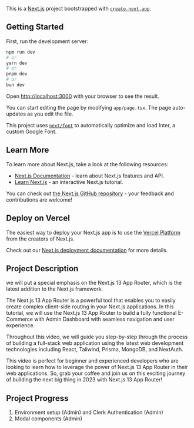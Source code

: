 This is a [Next.js](https://nextjs.org/) project bootstrapped with [`create-next-app`](https://github.com/vercel/next.js/tree/canary/packages/create-next-app).

## Getting Started

First, run the development server:

```bash
npm run dev
# or
yarn dev
# or
pnpm dev
# or
bun dev
```

Open [http://localhost:3000](http://localhost:3000) with your browser to see the result.

You can start editing the page by modifying `app/page.tsx`. The page auto-updates as you edit the file.

This project uses [`next/font`](https://nextjs.org/docs/basic-features/font-optimization) to automatically optimize and load Inter, a custom Google Font.

## Learn More

To learn more about Next.js, take a look at the following resources:

- [Next.js Documentation](https://nextjs.org/docs) - learn about Next.js features and API.
- [Learn Next.js](https://nextjs.org/learn) - an interactive Next.js tutorial.

You can check out [the Next.js GitHub repository](https://github.com/vercel/next.js/) - your feedback and contributions are welcome!

## Deploy on Vercel

The easiest way to deploy your Next.js app is to use the [Vercel Platform](https://vercel.com/new?utm_medium=default-template&filter=next.js&utm_source=create-next-app&utm_campaign=create-next-app-readme) from the creators of Next.js.

Check out our [Next.js deployment documentation](https://nextjs.org/docs/deployment) for more details.


## Project Description

we will put a special emphasis on the Next.js 13 App Router, which is the latest addition to the Next.js framework.

The Next.js 13 App Router is a powerful tool that enables you to easily create complex client-side routing in your Next.js applications. In this tutorial, we will use the Next.js 13 App Router to build a fully functional E-Commerce with Admin Dashboard with seamless navigation and user experience.

Throughout this video, we will guide you step-by-step through the process of building a full-stack web application using the latest web development technologies including React, Tailwind, Prisma, MongoDB, and NextAuth.

This video is perfect for beginner and experienced developers who are looking to learn how to leverage the power of Next.js 13 App Router in their web applications. So, grab your coffee and join us on this exciting journey of building the next big thing in 2023 with Next.js 13 App Router!

## Project Progress
1. Environment setup (Admin) and Clerk Authentication (Admin)
2. Modal components (Admin)